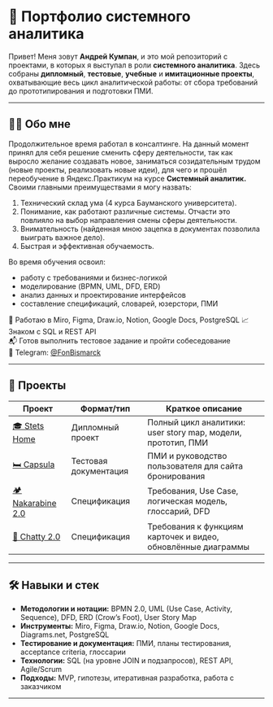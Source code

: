 # 📁 Портфолио системного аналитика

Привет! Меня зовут **Андрей Кумпан**, и это мой репозиторий с проектами, в которых я выступал в роли **системного аналитика**. Здесь собраны **дипломный**, **тестовые**, **учебные** и **имитационные проекты**, охватывающие весь цикл аналитической работы: от сбора требований до прототипирования и подготовки ПМИ.

---

## 👨‍💻 Обо мне

Продолжительное время работал в консалтинге. На данный момент принял для себя решение сменить сферу деятельности, так как выросло желание создавать новое, заниматься созидательным трудом (новые проекты, реализовать новые идеи), для чего и прошёл переобучение в Яндекс.Практикум на курсе **Системный аналитик.**
Своими главными преимуществами я могу назвать:
1) Технический склад ума (4 курса Бауманского университета).
2) Понимание, как работают различные системы. Отчасти это повлияло на выбор направления смены сферы деятельности.
3) Внимательность (найденная мною зацепка в документах позволила выиграть важное дело).
4) Быстрая и эффективная обучаемость.


Во время обучения освоил:
- работу с требованиями и бизнес-логикой
- моделирование (BPMN, UML, DFD, ERD)
- анализ данных и проектирование интерфейсов
- составление спецификаций, словарей, юзерстори, ПМИ

🔧 Работаю в Miro, Figma, Draw.io, Notion, Google Docs, PostgreSQL 
📈 Знаком с SQL и REST API  
📬 Готов выполнить тестовое задание и пройти собеседование  
📱 Telegram: [@FonBismarck](https://t.me/FonBismarck)

---

## 📂 Проекты

| Проект                | Формат/тип           | Краткое описание                                                  |
|-----------------------|----------------------|--------------------------------------------------------------------|
| [🎓 Stets Home](https://github.com/Andrew-Kumpan/Portfolio/tree/0daa583e3699aa93c662e7872e8d2408b77a5eef/stets-home%20)        | Дипломный проект      | Полный цикл аналитики: user story map, модели, прототип, ПМИ       |
| [🛏️ Capsula](https://github.com/Andrew-Kumpan/Portfolio/tree/5b0f8b963ff6cf5c4e994f4132673323ca572c4c/capsula-testing%20)      | Тестовая документация | ПМИ и руководство пользователя для сайта бронирования              |
| [🏕 Nakarabine 2.0](https://github.com/Andrew-Kumpan/Portfolio/tree/0daa583e3699aa93c662e7872e8d2408b77a5eef/nakarabine-2.0%20) | Спецификация          | Требования, Use Case, логическая модель, глоссарий, DFD            |
| [🧠 Chatty 2.0](https://github.com/Andrew-Kumpan/Portfolio/tree/0daa583e3699aa93c662e7872e8d2408b77a5eef/chatty-2.0%20)         | Спецификация          | Требования к функциям карточек и видео, обновлённые диаграммы      |

---

## 🛠 Навыки и стек

- **Методологии и нотации:** BPMN 2.0, UML (Use Case, Activity, Sequence), DFD, ERD (Crow’s Foot), User Story Map  
- **Инструменты:** Miro, Figma, Draw.io, Notion, Google Docs, Diagrams.net, PostgreSQL
- **Тестирование и документация:** ПМИ, планы тестирования, acceptance criteria, глоссарии  
- **Технологии:** SQL (на уровне JOIN и подзапросов), REST API, Agile/Scrum  
- **Подходы:** MVP, гипотезы, итеративная разработка, работа с заказчиком

---
